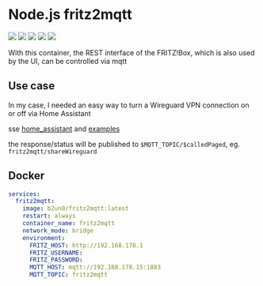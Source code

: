 # Node.js fritz2mqtt

![](https://img.shields.io/github/license/b2un0/fritz2mqtt.svg)
![](https://img.shields.io/docker/pulls/b2un0/fritz2mqtt.svg)
![](https://img.shields.io/docker/stars/b2un0/fritz2mqtt.svg)
![](https://img.shields.io/docker/image-size/b2un0/fritz2mqtt.svg)
![](https://github.com/b2un0/fritz2mqtt/workflows/container/badge.svg)

With this container, the REST interface of the FRITZ!Box, which is also used by the UI, can be controlled via mqtt

## Use case

In my case, I needed an easy way to turn a Wireguard VPN connection on or off via Home Assistant

sse [home_assistant](./home_assistant) and [examples](./examples)

the response/status will be published to `$MQTT_TOPIC/$calledPaged`, eg. `fritz2mqtt/shareWireguard`

## Docker

```yaml
services:
  fritz2mqtt:
    image: b2un0/fritz2mqtt:latest
    restart: always
    container_name: fritz2mqtt
    network_mode: bridge
    environment:
      FRITZ_HOST: http://192.168.178.1
      FRITZ_USERNAME:
      FRITZ_PASSWORD:
      MQTT_HOST: mqtt://192.168.178.15:1883
      MQTT_TOPIC: fritz2mqtt
```
